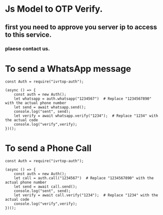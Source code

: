 # Js Model to OTP Verify.
## first you need to approve you server ip to access to this service.
### plaese contact us.


# To send a WhatsApp message
```
const Auth = require("ivrtop-auth");

(async () => {
    const auth = new Auth();
    let whatsapp = auth.whatsapp("1234567")  # Replace "1234567890" with the actual phone number
    let send = await whatsapp.send();
    console.log("sent", send);
    let verify = await whatsapp.verify("1234");  # Replace "1234" with the actual code
    console.log("verify",verify);
})();
```



# To send a Phone Call
```
const Auth = require("ivrtop-auth");

(async () => {
    const auth = new Auth();
    let call = auth.call("1234567")  # Replace "1234567890" with the actual phone number
    let send = await call.send();
    console.log("sent", send);
    let verify = await call.verify("1234");  # Replace "1234" with the actual code
    console.log("verify",verify);
})();
```

